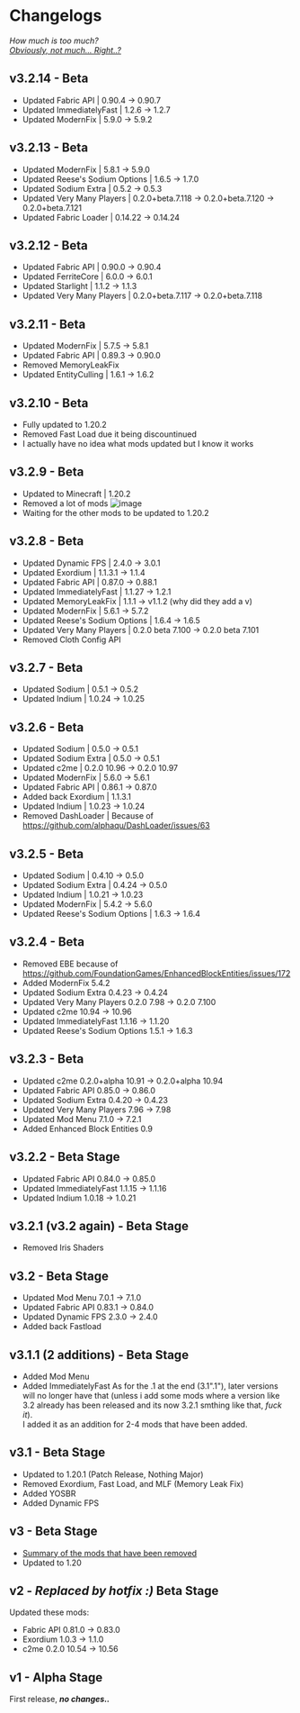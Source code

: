 # Changelogs
*How much is too much?*  
[*Obviously, not much... Right..?*](https://modrinth.com/modpack/liquid/versions)
## v3.2.14 - Beta
- Updated Fabric API | 0.90.4 -> 0.90.7
- Updated ImmediatelyFast | 1.2.6 -> 1.2.7
- Updated ModernFix | 5.9.0 -> 5.9.2
## v3.2.13 - Beta
- Updated ModernFix | 5.8.1 -> 5.9.0
- Updated Reese's Sodium Options | 1.6.5 -> 1.7.0
- Updated Sodium Extra | 0.5.2 -> 0.5.3
- Updated Very Many Players | 0.2.0+beta.7.118 -> 0.2.0+beta.7.120 -> 0.2.0+beta.7.121
- Updated Fabric Loader | 0.14.22 -> 0.14.24
## v3.2.12 - Beta
- Updated Fabric API | 0.90.0 -> 0.90.4
- Updated FerriteCore | 6.0.0 -> 6.0.1
- Updated Starlight |  1.1.2 -> 1.1.3
- Updated Very Many Players | 0.2.0+beta.7.117 -> 0.2.0+beta.7.118
## v3.2.11 - Beta
- Updated ModernFix | 5.7.5 -> 5.8.1
- Updated Fabric API | 0.89.3 -> 0.90.0
- Removed MemoryLeakFix
- Updated EntityCulling | 1.6.1 -> 1.6.2
## v3.2.10 - Beta
- Fully updated to 1.20.2
- Removed Fast Load due it being discountinued
- I actually have no idea what mods updated but I know it works
## v3.2.9 - Beta
- Updated to Minecraft | 1.20.2
- Removed a lot of mods ![image](https://github.com/RealmKebab/liquid/assets/73048123/632bed73-ed72-4538-874b-7ba9945d1c22)
- Waiting for the other mods to be updated to 1.20.2
## v3.2.8 - Beta
- Updated Dynamic FPS | 2.4.0 -> 3.0.1
- Updated Exordium | 1.1.3.1 -> 1.1.4
- Updated Fabric API | 0.87.0 -> 0.88.1
- Updated ImmediatelyFast | 1.1.27 -> 1.2.1
- Updated MemoryLeakFix | 1.1.1 -> v1.1.2 (why did they add a v)
- Updated ModernFix | 5.6.1 -> 5.7.2
- Updated Reese's Sodium Options | 1.6.4 -> 1.6.5
- Updated Very Many Players | 0.2.0 beta 7.100 -> 0.2.0 beta 7.101
- Removed Cloth Config API
## v3.2.7 - Beta
- Updated Sodium | 0.5.1 -> 0.5.2
- Updated Indium | 1.0.24 -> 1.0.25
## v3.2.6 - Beta
- Updated Sodium | 0.5.0 -> 0.5.1
- Updated Sodium Extra | 0.5.0 -> 0.5.1
- Updated c2me | 0.2.0 10.96 -> 0.2.0 10.97
- Updated ModernFix | 5.6.0 -> 5.6.1
- Updated Fabric API | 0.86.1 -> 0.87.0
- Added back Exordium | 1.1.3.1
- Updated Indium | 1.0.23 -> 1.0.24
- Removed DashLoader | Because of https://github.com/alphaqu/DashLoader/issues/63
## v3.2.5 - Beta
- Updated Sodium | 0.4.10 -> 0.5.0
- Updated Sodium Extra | 0.4.24 -> 0.5.0
- Updated Indium | 1.0.21 -> 1.0.23
- Updated ModernFix | 5.4.2 -> 5.6.0
- Updated Reese's Sodium Options | 1.6.3 -> 1.6.4
## v3.2.4 - Beta
- Removed EBE because of https://github.com/FoundationGames/EnhancedBlockEntities/issues/172
- Added ModernFix 5.4.2
- Updated Sodium Extra 0.4.23 -> 0.4.24
- Updated Very Many Players 0.2.0 7.98 -> 0.2.0 7.100
- Updated c2me 10.94 -> 10.96
- Updated ImmediatelyFast 1.1.16 -> 1.1.20
- Updated Reese's Sodium Options 1.5.1 -> 1.6.3
## v3.2.3 - Beta
- Updated c2me 0.2.0+alpha 10.91 -> 0.2.0+alpha 10.94
- Updated Fabric API 0.85.0 -> 0.86.0
- Updated Sodium Extra 0.4.20 -> 0.4.23
- Updated Very Many Players 7.96 -> 7.98
- Updated Mod Menu 7.1.0 -> 7.2.1
- Added Enhanced Block Entities 0.9

## v3.2.2 - Beta Stage
- Updated Fabric API 0.84.0 -> 0.85.0
- Updated ImmediatelyFast 1.1.15 -> 1.1.16
- Updated Indium 1.0.18 -> 1.0.21
## v3.2.1 (v3.2 again) - Beta Stage
- Removed Iris Shaders
## v3.2 - Beta Stage
- Updated Mod Menu 7.0.1 -> 7.1.0
- Updated Fabric API 0.83.1 -> 0.84.0
- Updated Dynamic FPS 2.3.0 -> 2.4.0
- Added back Fastload

## v3.1.1 (2 additions) - Beta Stage
- Added Mod Menu
- Added ImmediatelyFast
As for the .1 at the end (3.1".1"), later versions will no longer have that (unless i add some mods where a version like 3.2 already has been released and its now 3.2.1 smthing like that, *fuck it*).  
I added it as an addition for 2-4 mods that have been added.

## v3.1 - Beta Stage
- Updated to 1.20.1 (Patch Release, Nothing Major)
- Removed Exordium, Fast Load, and MLF (Memory Leak Fix)
- Added YOSBR
- Added Dynamic FPS

## v3 - Beta Stage
- [Summary of the mods that have been removed](https://github.com/RealmKebab/liquid/milestones?with_issues=no)
- Updated to 1.20

## v2 - *Replaced by hotfix :)* Beta Stage
Updated these mods:
- Fabric API 0.81.0 -> 0.83.0
- Exordium 1.0.3 -> 1.1.0
- c2me 0.2.0 10.54 -> 10.56

## v1 - Alpha Stage
First release, ***no changes..***
